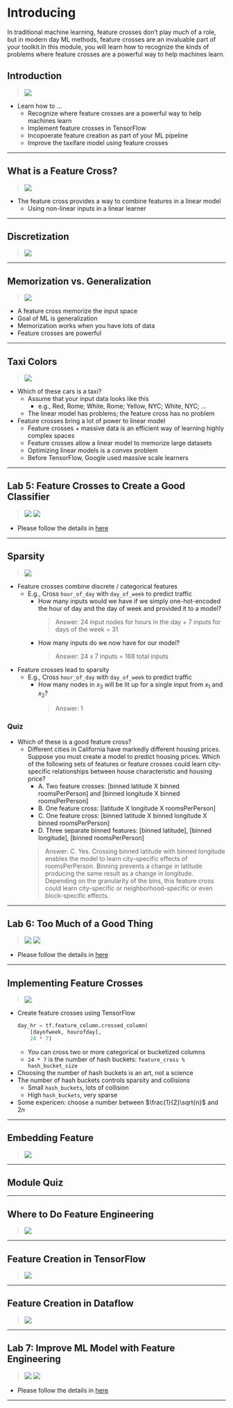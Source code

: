 # Introducing 

In traditional machine learning, feature crosses don’t play much of a role, but in modern day ML methods, feature crosses are an invaluable part of your toolkit.In this module, you will learn how to recognize the kinds of problems where feature crosses are a powerful way to help machines learn.

## Introduction

> [![](https://img.youtube.com/vi/zSR-_a8P63M/0.jpg)](https://youtu.be/zSR-_a8P63M)

* Learn how to ...
    * Recognize where feature crosses are a powerful way to help machines learn
    * Implement feature crosses in TensorFlow
    * Incopoerate feature creation as part of your ML pipeline
    * Improve the taxifare model using feature crosses

---
## What is a Feature Cross?

> [![](https://img.youtube.com/vi/kxZfu2Anu6s/0.jpg)](https://youtu.be/kxZfu2Anu6s)

* The feature cross provides a way to combine features in a linear model
    * Using non-linear inputs in a linear learner

---
## Discretization

> [![](https://img.youtube.com/vi/jXkkcF-xQ5I/0.jpg)](https://youtu.be/jXkkcF-xQ5I)

---
## Memorization vs. Generalization

> [![](https://img.youtube.com/vi/R8evI4-EyJc/0.jpg)](https://youtu.be/R8evI4-EyJc)

* A feature cross memorize the input space
* Goal of ML is generalization
* Memorization works when you have lots of data
* Feature crosses are powerful

---
## Taxi Colors

> [![](https://img.youtube.com/vi/YRZkcp2ZIjI/0.jpg)](https://youtu.be/YRZkcp2ZIjI)

* Which of these cars is a taxi?
    * Assume that your input data looks like this
        * e.g., Red, Rome; White, Rome; Yellow, NYC; White, NYC; ...
    * The linear model has problems; the feature cross has no problem
* Feature crosses bring a lot of power to linear model
    * Feature crosses + massive data is an efficient way of learning highly complex spaces
    * Feature crosses allow a linear model to memorize large datasets
    * Optimizing linear models is a convex problem
    * Before TensorFlow, Google used massive scale learners

---
## Lab 5: Feature Crosses to Create a Good Classifier

> [![](https://img.youtube.com/vi/w5AV3NXa3FQ/0.jpg)](https://youtu.be/w5AV3NXa3FQ)
> [![](https://img.youtube.com/vi/8LujL7KG5uk/0.jpg)](https://youtu.be/8LujL7KG5uk)

* Please follow the details in [here](./Lab-5.md)

---
## Sparsity

> [![](https://img.youtube.com/vi/_u7UXnpOEt0/0.jpg)](https://youtu.be/_u7UXnpOEt0)

* Feature crosses combine discrete / categorical features
    * E.g., Cross `hour_of_day` with `day_of_week` to predict traffic
        * How many inputs would we have if we simply one-hot-encoded the hour of day and the day of week and provided it to a model?
            > Answer: 24 input nodes for hours in the day + 7 inputs for days of the week = 31
        * How many inputs do we now have for our model?
            > Answer: 24 x 7 inputs = 168 total inputs
* Feature crosses lead to sparsity
    * E.g., Cross `hour_of_day` with `day_of_week` to predict traffic
        * How many nodes in $x_3$ will be lit up for a single input from $x_1$ and $x_2$?
            > Answer: 1

### Quiz

* Which of these is a good feature cross?
    * Different cities in California have markedly different housing prices. Suppose you must create a model to predict housing prices. Which of the following sets of features or feature crosses could learn city-specific relationships between house characteristic and housing price?
        * A. Two feature crosses: [binned latitude X binned roomsPerPerson] and [binned longitude X binned roomsPerPerson]
        * B. One feature cross: [latitude X longitude X roomsPerPerson]
        * C. One feature cross: [binned latitude X binned longitude X binned roomsPerPerson]
        * D. Three separate binned features: [binned latitude], [binned longitude], [binned roomsPerPerson]
        > Answer: C.
        > Yes. Crossing binned latitude with binned longitude enables the model to learn city-specific effects of roomsPerPerson. Binning prevents a change in latitude producing the same result as a change in longitude. Depending on the granularity of the bins, this feature cross could learn city-specific or neighborhood-specific or even block-specific effects.

---
## Lab 6: Too Much of a Good Thing

> [![](https://img.youtube.com/vi/rCZhZlsNydc/0.jpg)](https://youtu.be/rCZhZlsNydc)
> [![](https://img.youtube.com/vi/Nj1EtL7SzC0/0.jpg)](https://youtu.be/Nj1EtL7SzC0)

* Please follow the details in [here](./Lab-6.md)

---
## Implementing Feature Crosses

> [![](https://img.youtube.com/vi/82LJIOneOac/0.jpg)](https://youtu.be/82LJIOneOac)

* Create feature crosses using TensorFlow
    ```python
    day_hr = tf.feature_column.crossed_column(
        [dayofweek, hourofday],
        24 * 7)
    ```
    * You can cross two or more categorical or bucketized columns
    * `24 * 7` is the number of hash buckets: `feature_cross % hash_bucket_size`
* Choosing the number of hash buckets is an art, not a science
* The number of hash buckets controls sparsity and collisions
    * Small `hash_buckets`, lots of collision
    * High `hash_buckets`, very sparse
* Some expericen: choose a number between $\frac{1}{2}\sqrt{n}$ and $2n$

---
## Embedding Feature

> [![](https://img.youtube.com/vi/KYxH8Nd9xAc/0.jpg)](https://youtu.be/KYxH8Nd9xAc)


---
## Module Quiz


---
## Where to Do Feature Engineering

> [![](https://img.youtube.com/vi//0.jpg)](https://youtu.be/)


---
## Feature Creation in TensorFlow

> [![](https://img.youtube.com/vi//0.jpg)](https://youtu.be/)



---
## Feature Creation in Dataflow

> [![](https://img.youtube.com/vi//0.jpg)](https://youtu.be/)


---
## Lab 7: Improve ML Model with Feature Engineering

> [![](https://img.youtube.com/vi//0.jpg)](https://youtu.be/)
> [![](https://img.youtube.com/vi//0.jpg)](https://youtu.be/)

* Please follow the details in [here](./Lab-7.md)

---
